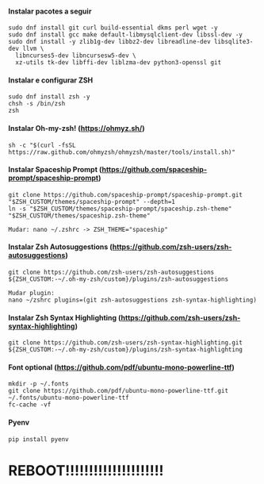 #### Instalar pacotes a seguir
```
sudo dnf install git curl build-essential dkms perl wget -y
sudo dnf install gcc make default-libmysqlclient-dev libssl-dev -y
sudo dnf install -y zlib1g-dev libbz2-dev libreadline-dev libsqlite3-dev llvm \
  libncurses5-dev libncursesw5-dev \
  xz-utils tk-dev libffi-dev liblzma-dev python3-openssl git
```

#### Instalar e configurar ZSH
```
sudo dnf install zsh -y
chsh -s /bin/zsh
zsh
```

#### Instalar Oh-my-zsh! (https://ohmyz.sh/)
```
sh -c "$(curl -fsSL https://raw.github.com/ohmyzsh/ohmyzsh/master/tools/install.sh)"
```

#### Instalar Spaceship Prompt (https://github.com/spaceship-prompt/spaceship-prompt)

```
git clone https://github.com/spaceship-prompt/spaceship-prompt.git "$ZSH_CUSTOM/themes/spaceship-prompt" --depth=1
ln -s "$ZSH_CUSTOM/themes/spaceship-prompt/spaceship.zsh-theme" "$ZSH_CUSTOM/themes/spaceship.zsh-theme"

Mudar: nano ~/.zshrc -> ZSH_THEME="spaceship"
```

#### Instalar Zsh Autosuggestions (https://github.com/zsh-users/zsh-autosuggestions)

```
git clone https://github.com/zsh-users/zsh-autosuggestions ${ZSH_CUSTOM:-~/.oh-my-zsh/custom}/plugins/zsh-autosuggestions

Mudar plugin:
nano ~/zshrc plugins=(git zsh-autosuggestions zsh-syntax-highlighting)
```

#### Instalar Zsh Syntax Highlighting (https://github.com/zsh-users/zsh-syntax-highlighting)
```
git clone https://github.com/zsh-users/zsh-syntax-highlighting.git ${ZSH_CUSTOM:-~/.oh-my-zsh/custom}/plugins/zsh-syntax-highlighting
```

#### Font optional (https://github.com/pdf/ubuntu-mono-powerline-ttf)
```
mkdir -p ~/.fonts
git clone https://github.com/pdf/ubuntu-mono-powerline-ttf.git ~/.fonts/ubuntu-mono-powerline-ttf
fc-cache -vf
```
#### Pyenv
```
pip install pyenv
```
# REBOOT!!!!!!!!!!!!!!!!!!!!!
